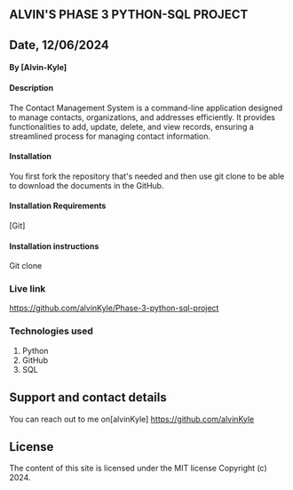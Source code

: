 ## ALVIN'S PHASE 3 PYTHON-SQL PROJECT

## Date, 12/06/2024

#### By [Alvin-Kyle]

#### Description 

The Contact Management System is a command-line application designed to manage contacts, organizations, and addresses efficiently. It provides functionalities to add, update, delete, and view records, ensuring a streamlined process for managing contact information.

#### Installation

You first fork the repository that's needed and then use git clone to be able to download the documents in the GitHub.

 #### Installation Requirements

[Git]

#### Installation instructions

Git clone 


### Live link 
https://github.com/alvinKyle/Phase-3-python-sql-project

### Technologies used 
 1. Python
 2. GitHub
 3. SQL
 

## Support and contact details
  
   You can reach out to me on[alvinKyle] https://github.com/alvinKyle
    
## License  
The content of this site is licensed under the MIT license
Copyright (c) 2024.
